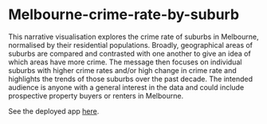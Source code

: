 # Melbourne-crime-rate-by-suburb

This narrative visualisation explores the crime rate of suburbs in Melbourne, normalised by their residential populations. Broadly, geographical areas of suburbs are compared and contrasted with one another to give an idea of which areas have more crime. The message then focuses on individual suburbs with higher crime rates and/or high change in crime rate and highlights the trends of those suburbs over the past decade. The intended audience is anyone with a general interest in the data and could include prospective property buyers or renters in Melbourne.

See the deployed app <a href="https://daniel-plottel.shinyapps.io/melbourne-crime-rate-by-suburb/" target="_blank">here</a>.
